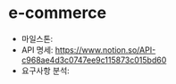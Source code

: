 # e-commerce

- 마일스톤: 
- API 명세: https://www.notion.so/API-c968ae4d3c0747ee9c115873c015bd60
- 요구사항 분석: 